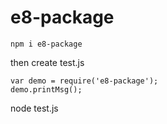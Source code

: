 # e8-package

```
npm i e8-package
```

then create test.js

```
var demo = require('e8-package');
demo.printMsg();
```

node test.js
